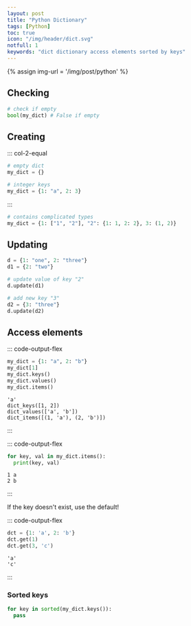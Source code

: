 ```yaml
---
layout: post
title: "Python Dictionary"
tags: [Python]
toc: true
icon: "/img/header/dict.svg"
notfull: 1
keywords: "dict dictionary access elements sorted by keys"
---
```


{% assign img-url = '/img/post/python' %}

## Checking

``` python
# check if empty
bool(my_dict) # False if empty
```

## Creating

::: col-2-equal
~~~ python
# empty dict
my_dict = {}
~~~

~~~ python
# integer keys
my_dict = {1: "a", 2: 3}
~~~
:::

~~~ python
# contains complicated types
my_dict = {1: ["1", "2"], "2": {1: 1, 2: 2}, 3: (1, 2)}
~~~

## Updating

``` python
d = {1: "one", 2: "three"}
d1 = {2: "two"}

# update value of key "2"
d.update(d1)

# add new key "3"
d2 = {3: "three"}
d.update(d2)
```

## Access elements

::: code-output-flex
~~~ python
my_dict = {1: "a", 2: "b"}
my_dict[1]
my_dict.keys()
my_dict.values()
my_dict.items()
~~~~

~~~
'a'
dict_keys([1, 2])
dict_values(['a', 'b'])
dict_items([(1, 'a'), (2, 'b')])
~~~
:::

::: code-output-flex
~~~ python
for key, val in my_dict.items():
  print(key, val)
~~~~

~~~
1 a
2 b
~~~
:::

If the key doesn't exist, use the default!

::: code-output-flex
~~~ python
dct = {1: 'a', 2: 'b'}
dct.get(1)
dct.get(3, 'c')
~~~~

~~~
'a'
'c'
~~~
:::

### Sorted keys

~~~ python
for key in sorted(my_dict.keys()):
  pass
~~~